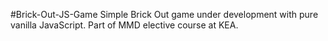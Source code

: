 #Brick-Out-JS-Game
Simple Brick Out game under development with pure vanilla JavaScript.
Part of MMD elective course at KEA.
